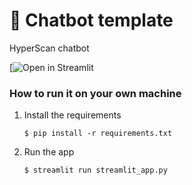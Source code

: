 # 💬 Chatbot template

HyperScan chatbot

[![Open in Streamlit](https://chatbot-hyperscan.streamlit.app/)

### How to run it on your own machine

1. Install the requirements

   ```
   $ pip install -r requirements.txt
   ```

2. Run the app

   ```
   $ streamlit run streamlit_app.py
   ```
